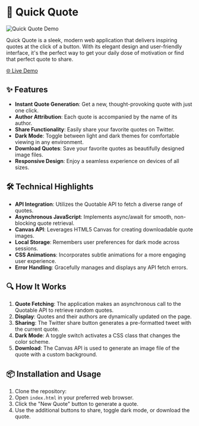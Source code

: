 # 🚀 Quick Quote

![Quick Quote Demo](demo-image-url-placeholder.png)

Quick Quote is a sleek, modern web application that delivers inspiring quotes at the click of a button. With its elegant design and user-friendly interface, it's the perfect way to get your daily dose of motivation or find that perfect quote to share.

[🌐 Live Demo](your-live-demo-url-placeholder)

## ✨ Features

- **Instant Quote Generation**: Get a new, thought-provoking quote with just one click.
- **Author Attribution**: Each quote is accompanied by the name of its author.
- **Share Functionality**: Easily share your favorite quotes on Twitter.
- **Dark Mode**: Toggle between light and dark themes for comfortable viewing in any environment.
- **Download Quotes**: Save your favorite quotes as beautifully designed image files.
- **Responsive Design**: Enjoy a seamless experience on devices of all sizes.

## 🛠️ Technical Highlights

- **API Integration**: Utilizes the Quotable API to fetch a diverse range of quotes.
- **Asynchronous JavaScript**: Implements async/await for smooth, non-blocking quote retrieval.
- **Canvas API**: Leverages HTML5 Canvas for creating downloadable quote images.
- **Local Storage**: Remembers user preferences for dark mode across sessions.
- **CSS Animations**: Incorporates subtle animations for a more engaging user experience.
- **Error Handling**: Gracefully manages and displays any API fetch errors.

## 🔍 How It Works

1. **Quote Fetching**: The application makes an asynchronous call to the Quotable API to retrieve random quotes.
2. **Display**: Quotes and their authors are dynamically updated on the page.
3. **Sharing**: The Twitter share button generates a pre-formatted tweet with the current quote.
4. **Dark Mode**: A toggle switch activates a CSS class that changes the color scheme.
5. **Download**: The Canvas API is used to generate an image file of the quote with a custom background.

## 📦 Installation and Usage

1. Clone the repository:
2. Open `index.html` in your preferred web browser.
3. Click the "New Quote" button to generate a quote.
4. Use the additional buttons to share, toggle dark mode, or download the quote.
